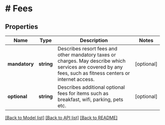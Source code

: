 # # Fees

## Properties

Name | Type | Description | Notes
------------ | ------------- | ------------- | -------------
**mandatory** | **string** | Describes resort fees and other mandatory taxes or charges. May describe which services are covered by any fees, such as fitness centers or internet access. | [optional]
**optional** | **string** | Describes additional optional fees for items such as breakfast, wifi, parking, pets etc. | [optional]

[[Back to Model list]](../../README.md#models) [[Back to API list]](../../README.md#endpoints) [[Back to README]](../../README.md)
